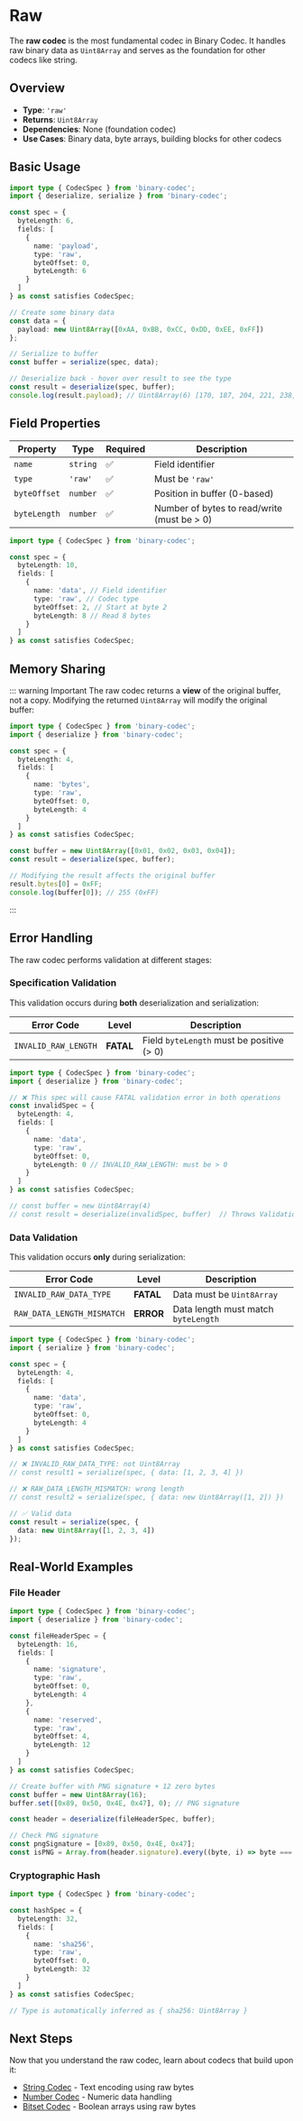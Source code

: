 # Raw

The **raw codec** is the most fundamental codec in Binary Codec. It handles raw binary data as `Uint8Array` and serves as the foundation for other codecs like string.

## Overview

- **Type**: `'raw'`
- **Returns**: `Uint8Array`
- **Dependencies**: None (foundation codec)
- **Use Cases**: Binary data, byte arrays, building blocks for other codecs

## Basic Usage

```ts twoslash
import type { CodecSpec } from 'binary-codec';
import { deserialize, serialize } from 'binary-codec';

const spec = {
  byteLength: 6,
  fields: [
    {
      name: 'payload',
      type: 'raw',
      byteOffset: 0,
      byteLength: 6
    }
  ]
} as const satisfies CodecSpec;

// Create some binary data
const data = {
  payload: new Uint8Array([0xAA, 0xBB, 0xCC, 0xDD, 0xEE, 0xFF])
};

// Serialize to buffer
const buffer = serialize(spec, data);

// Deserialize back - hover over result to see the type
const result = deserialize(spec, buffer);
console.log(result.payload); // Uint8Array(6) [170, 187, 204, 221, 238, 255]
```

## Field Properties

| Property | Type | Required | Description |
|----------|------|----------|-------------|
| `name` | `string` | ✅ | Field identifier |
| `type` | `'raw'` | ✅ | Must be `'raw'` |
| `byteOffset` | `number` | ✅ | Position in buffer (0-based) |
| `byteLength` | `number` | ✅ | Number of bytes to read/write (must be > 0) |

```ts twoslash
import type { CodecSpec } from 'binary-codec';

const spec = {
  byteLength: 10,
  fields: [
    {
      name: 'data', // Field identifier
      type: 'raw', // Codec type
      byteOffset: 2, // Start at byte 2
      byteLength: 8 // Read 8 bytes
    }
  ]
} as const satisfies CodecSpec;
```

## Memory Sharing

::: warning Important
The raw codec returns a **view** of the original buffer, not a copy. Modifying the returned `Uint8Array` will modify the original buffer:

```ts twoslash
import type { CodecSpec } from 'binary-codec';
import { deserialize } from 'binary-codec';

const spec = {
  byteLength: 4,
  fields: [
    {
      name: 'bytes',
      type: 'raw',
      byteOffset: 0,
      byteLength: 4
    }
  ]
} as const satisfies CodecSpec;

const buffer = new Uint8Array([0x01, 0x02, 0x03, 0x04]);
const result = deserialize(spec, buffer);

// Modifying the result affects the original buffer
result.bytes[0] = 0xFF;
console.log(buffer[0]); // 255 (0xFF)
```

:::

## Error Handling

The raw codec performs validation at different stages:

### Specification Validation

This validation occurs during **both** deserialization and serialization:

| Error Code | Level | Description |
|------------|-------|-------------|
| `INVALID_RAW_LENGTH` | **FATAL** | Field `byteLength` must be positive (> 0) |

```ts twoslash
import type { CodecSpec } from 'binary-codec';
import { deserialize } from 'binary-codec';

// ❌ This spec will cause FATAL validation error in both operations
const invalidSpec = {
  byteLength: 4,
  fields: [
    {
      name: 'data',
      type: 'raw',
      byteOffset: 0,
      byteLength: 0 // INVALID_RAW_LENGTH: must be > 0
    }
  ]
} as const satisfies CodecSpec;

// const buffer = new Uint8Array(4)
// const result = deserialize(invalidSpec, buffer)  // Throws ValidationError
```

### Data Validation

This validation occurs **only** during serialization:

| Error Code | Level | Description |
|------------|-------|-------------|
| `INVALID_RAW_DATA_TYPE` | **FATAL** | Data must be `Uint8Array` |
| `RAW_DATA_LENGTH_MISMATCH` | **ERROR** | Data length must match `byteLength` |

```ts twoslash
import type { CodecSpec } from 'binary-codec';
import { serialize } from 'binary-codec';

const spec = {
  byteLength: 4,
  fields: [
    {
      name: 'data',
      type: 'raw',
      byteOffset: 0,
      byteLength: 4
    }
  ]
} as const satisfies CodecSpec;

// ❌ INVALID_RAW_DATA_TYPE: not Uint8Array
// const result1 = serialize(spec, { data: [1, 2, 3, 4] })

// ❌ RAW_DATA_LENGTH_MISMATCH: wrong length
// const result2 = serialize(spec, { data: new Uint8Array([1, 2]) })

// ✅ Valid data
const result = serialize(spec, {
  data: new Uint8Array([1, 2, 3, 4])
});
```

## Real-World Examples

### File Header

```ts twoslash
import type { CodecSpec } from 'binary-codec';
import { deserialize } from 'binary-codec';

const fileHeaderSpec = {
  byteLength: 16,
  fields: [
    {
      name: 'signature',
      type: 'raw',
      byteOffset: 0,
      byteLength: 4
    },
    {
      name: 'reserved',
      type: 'raw',
      byteOffset: 4,
      byteLength: 12
    }
  ]
} as const satisfies CodecSpec;

// Create buffer with PNG signature + 12 zero bytes
const buffer = new Uint8Array(16);
buffer.set([0x89, 0x50, 0x4E, 0x47], 0); // PNG signature

const header = deserialize(fileHeaderSpec, buffer);

// Check PNG signature
const pngSignature = [0x89, 0x50, 0x4E, 0x47];
const isPNG = Array.from(header.signature).every((byte, i) => byte === pngSignature[i]);
```

### Cryptographic Hash

```ts twoslash
import type { CodecSpec } from 'binary-codec';

const hashSpec = {
  byteLength: 32,
  fields: [
    {
      name: 'sha256',
      type: 'raw',
      byteOffset: 0,
      byteLength: 32
    }
  ]
} as const satisfies CodecSpec;

// Type is automatically inferred as { sha256: Uint8Array }
```

## Next Steps

Now that you understand the raw codec, learn about codecs that build upon it:

- [String Codec](/guide/basic-types/string) - Text encoding using raw bytes
- [Number Codec](/guide/basic-types/number) - Numeric data handling
- [Bitset Codec](/guide/advanced/bitset) - Boolean arrays using raw bytes
